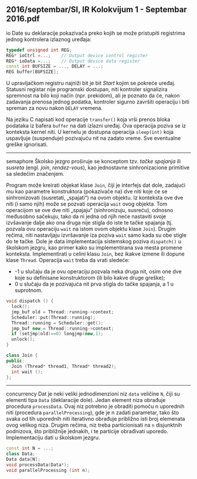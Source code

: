 2016/septembar/SI, IR Kolokvijum 1 - Septembar 2016.pdf
--------------------------------------------------------------------------------
io
Date  su  deklaracije  pokazivača  preko  kojih  se  može  pristupiti  registrima  jednog  kontrolera
izlaznog uređaja:
```cpp
typedef unsigned int REG;
REG* ioCtrl =...;    // Output device control register
REG* ioData =...;    // Output device data register
const int BUFSIZE = ..., DELAY = ...;
REG buffer[BUFSIZE];
```
U upravljačkom registru najniži bit je bit *Start* kojim se pokreće uređaj. Statusni registar nije
programski dostupan, niti kontroler signalizira spremnost na bilo koji način (npr. prekidom),
ali  je  poznato  da  će,  nakon  zadavanja  prenosa  jednog  podatka,  kontroler  sigurno  završiti
operaciju i biti spreman za novu nakon `DELAY` vremena.

Na  jeziku  C  napisati  kod  operacije `transfer()` koja  vrši  prenos  bloka  podataka  iz  bafera
`buffer` na dati izlazni uređaj. Ova operacija poziva se iz konteksta kernel niti. U kernelu je
dostupna operacija `sleep(int)` koja uspavljuje (suspenduje) pozivajuću nit na zadato vreme.
Sve eventualne greške ignorisati.

--------------------------------------------------------------------------------
semaphore
Školsko  jezgro  proširuje  se  konceptom  tzv. *tačke spajanja* ili *susreta* (engl. *join*, *rendez-vous*), kao jednostavne sinhronizacione primitive sa sledećim značenjem.

Program može kreirati objekat klase `Join`, čiji je interfejs dat dole, zadajući mu kao parametre
konstruktora (pokazivače na) dve niti koje će se sinhronizovati (susretati, „spajati“) na ovom
objektu. Iz konteksta ove dve niti (i samo njih) može se pozvati operacija `wait` ovog objekta.
Tom  operacijom  se  ove  dve  niti  „spajaju“  (sinhronizuju,  susreću),  odnosno  međusobno
sačekuju,  tako  da  ni  jedna  od  njih  neće  nastaviti  svoje  izvšavanje  dalje  ako  ona  druga  nije
stigla do iste te tačke spajanja (tj.  pozvala  ovu  operaciju `wait` na  istom  ovom  objektu  klase
`Join`). Drugim rečima, niti nastavljaju izvršavanje iza poziva `wait` samo kada su obe stigle do
te tačke.
Dole  je  data  implementacija  sistemskog  poziva `dispatch()` u  školskom  jezgru,  kao  primer
kako su implementirana sva mesta promene konteksta. Implementirati u celini klasu `Join`, bez
ikakve izmene ili dopune klase `Thread`. Operacija `wait` treba da vrati sledeće:

- -1  u  slučaju  da  je  ovu  operaciju  pozvala  neka  druga  nit,  osim  one  dve  koje  su
definisane konstruktorom (ili bilo kakve druge greške);
- 0 u slučaju da je pozivajuća nit prva stigla do tačke spajanja, a 1 u suprotnom.

```cpp
void dispatch () {
  lock();
  jmp_buf old = Thread::running->context;
  Scheduler::put(Thread::running);
  Thread::running = Scheduler::get();
  jmp_buf new = Thread::running->context;
  if (setjmp(old)==0) longjmp(new,1);
  unlock();
}

class Join {
public:
  Join (Thread* thread1, Thread* thread2);
  int wait ();
};
```

--------------------------------------------------------------------------------
concurrency
Dat je neki veliki jednodimenzioni niz `data` veličine `N`, čiji su elementi tipa `Data` (deklaracije
dole).  Jedan  element  niza  obrađuje  procedura `processData`.  Ovaj  niz  potrebno  je  obraditi
pomoću n uporednih niti (procedura `parallelProcessing`), gde je n zadati parametar, tako
što svaka od tih uporednih niti iterativno obrađuje približno isti broj elemenata ovog velikog
niza.  Drugim  rečima,  niz  treba  particionisati  na `n` disjunktnih  podnizova,  što  približnije
jednakih, i te particije obrađivati uporedo. Implementaciju dati u školskom jezgru.
```cpp
const int N = ...;
class Data;
Data data[N];
void processData(Data*);
void parallelProcessing (int n);
```
